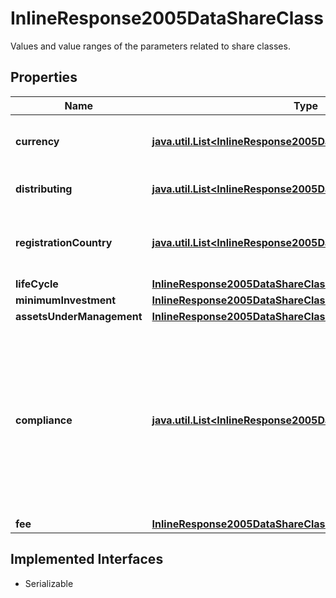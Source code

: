 

# InlineResponse2005DataShareClass

Values and value ranges of the parameters related to share classes.

## Properties

Name | Type | Description | Notes
------------ | ------------- | ------------- | -------------
**currency** | [**java.util.List&lt;InlineResponse2005DataFundCurrency&gt;**](InlineResponse2005DataFundCurrency.md) | List of main currency identifiers. See endpoint &#x60;/basic/valueUnit/currency/main/list&#x60; for possible values. |  [optional]
**distributing** | [**java.util.List&lt;InlineResponse2005DataShareClassDistributing&gt;**](InlineResponse2005DataShareClassDistributing.md) | Indicates whether distributing (&#x60;true&#x60;) and non-distributing share classes (&#x60;false&#x60;) are among the results. |  [optional]
**registrationCountry** | [**java.util.List&lt;InlineResponse2005DataFundDomicile&gt;**](InlineResponse2005DataFundDomicile.md) | List of countries where the share classes have a trading registration. See endpoint &#x60;/basic/region/country/list&#x60; for possible values. |  [optional]
**lifeCycle** | [**InlineResponse2005DataShareClassLifeCycle**](InlineResponse2005DataShareClassLifeCycle.md) |  |  [optional]
**minimumInvestment** | [**InlineResponse2005DataShareClassMinimumInvestment**](InlineResponse2005DataShareClassMinimumInvestment.md) |  |  [optional]
**assetsUnderManagement** | [**InlineResponse2005DataShareClassAssetsUnderManagement**](InlineResponse2005DataShareClassAssetsUnderManagement.md) |  |  [optional]
**compliance** | [**java.util.List&lt;InlineResponse2005DataFundCompliance&gt;**](InlineResponse2005DataFundCompliance.md) | List of compliance properties for share classes. A given compliance property may appear in combination with other compliance properties. The attribute count represents the number of all occurences of a compliance property, that is in all existing combinations, whereby the latter are not listed separately. See endpoint &#x60;/instrument/complianceProperty/list&#x60; for the full list of compliance properties associated with instruments (across all asset classes). |  [optional]
**fee** | [**InlineResponse2005DataShareClassFee**](InlineResponse2005DataShareClassFee.md) |  |  [optional]


## Implemented Interfaces

* Serializable


